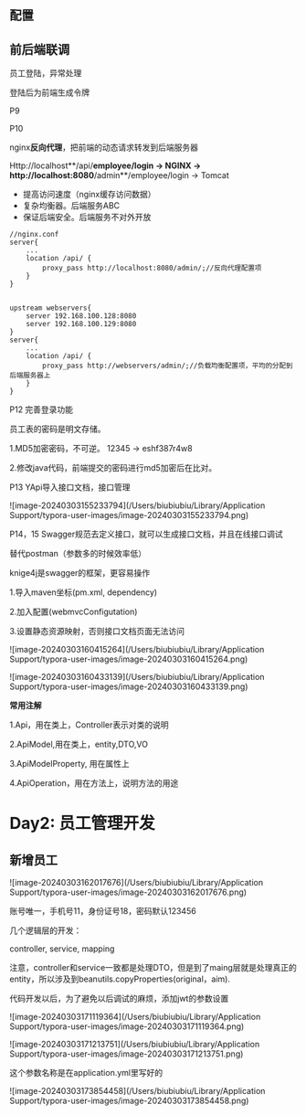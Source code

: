 ## 配置



## 前后端联调

员工登陆，异常处理

登陆后为前端生成令牌

P9



P10 

nginx**反向代理**，把前端的动态请求转发到后端服务器

Http://localhost**/api/**employee/login -> NGINX -> http://localhost:8080**/admin**/employee/login -> Tomcat

* 提高访问速度（nginx缓存访问数据）
* 复杂均衡器。后端服务ABC
* 保证后端安全。后端服务不对外开放

```
//nginx.conf
server{
	...
	location /api/ {
		proxy_pass http://localhost:8080/admin/;//反向代理配置项
	}
}


upstream webservers{
	server 192.168.100.128:8080
	server 192.168.100.129:8080
}
server{
	...
	location /api/ {
		proxy_pass http://webservers/admin/;//负载均衡配置项，平均的分配到后端服务器上
	}
}
```





P12 完善登录功能

员工表的密码是明文存储。

1.MD5加密密码，不可逆。 12345 -> eshf387r4w8

2.修改java代码，前端提交的密码进行md5加密后在比对。





P13 YApi导入接口文档，接口管理

![image-20240303155233794](/Users/biubiubiu/Library/Application Support/typora-user-images/image-20240303155233794.png)



P14，15 Swagger规范去定义接口，就可以生成接口文档，并且在线接口调试

替代postman（参数多的时候效率低）

knige4j是swagger的框架，更容易操作



1.导入maven坐标(pm.xml, dependency)

2.加入配置(webmvcConfigutation)

3.设置静态资源映射，否则接口文档页面无法访问



![image-20240303160415264](/Users/biubiubiu/Library/Application Support/typora-user-images/image-20240303160415264.png)

![image-20240303160433139](/Users/biubiubiu/Library/Application Support/typora-user-images/image-20240303160433139.png)



**常用注解**

1.Api，用在类上，Controller表示对类的说明

2.ApiModel,用在类上，entity,DTO,VO

3.ApiModelProperty, 用在属性上

4.ApiOperation，用在方法上，说明方法的用途





# Day2: 员工管理开发

## 新增员工

![image-20240303162017676](/Users/biubiubiu/Library/Application Support/typora-user-images/image-20240303162017676.png)

账号唯一，手机号11，身份证号18，密码默认123456



几个逻辑层的开发：

controller, service, mapping

注意，controller和service一致都是处理DTO，但是到了maing层就是处理真正的entity，所以涉及到beanutils.copyProperties(original，aim).



代码开发以后，为了避免以后调试的麻烦，添加jwt的参数设置

![image-20240303171119364](/Users/biubiubiu/Library/Application Support/typora-user-images/image-20240303171119364.png)

![image-20240303171213751](/Users/biubiubiu/Library/Application Support/typora-user-images/image-20240303171213751.png)

这个参数名称是在application.yml里写好的

![image-20240303173854458](/Users/biubiubiu/Library/Application Support/typora-user-images/image-20240303173854458.png)
